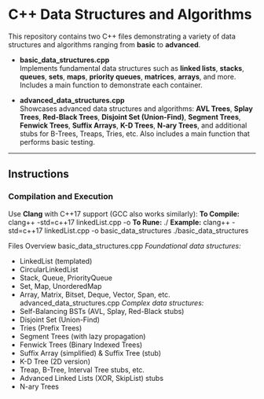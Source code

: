 # C++ Data Structures and Algorithms

This repository contains two C++ files demonstrating a variety of data structures and algorithms ranging from **basic** to **advanced**.

- **basic_data_structures.cpp**  
  Implements fundamental data structures such as **linked lists**, **stacks**, **queues**, **sets**, **maps**, **priority queues**, **matrices**, **arrays**, and more. Includes a main function to demonstrate each container.

- **advanced_data_structures.cpp**  
  Showcases advanced data structures and algorithms: **AVL Trees**, **Splay Trees**, **Red-Black Trees**, **Disjoint Set (Union-Find)**, **Segment Trees**, **Fenwick Trees**, **Suffix Arrays**, **K-D Trees**, **N-ary Trees**, and additional stubs for B-Trees, Treaps, Tries, etc. Also includes a main function that performs basic testing.

---

## Instructions

### Compilation and Execution

Use **Clang** with C++17 support (GCC also works similarly):
**To Compile:**
clang++ -std=c++17 linkedList.cpp -o <FILENAME>
**To Rune:**
./<FILENAME>
**Example:**
clang++ -std=c++17 linkedList.cpp -o basic_data_structures
./basic_data_structures

Files Overview
basic_data_structures.cpp
_Foundational data structures:_
- LinkedList (templated)
- CircularLinkedList
- Stack, Queue, PriorityQueue
- Set, Map, UnorderedMap
- Array, Matrix, Bitset, Deque, Vector, Span, etc.
advanced_data_structures.cpp
_Complex data structures:_
- Self-Balancing BSTs (AVL, Splay, Red-Black stubs)
- Disjoint Set (Union-Find)
- Tries (Prefix Trees)
- Segment Trees (with lazy propagation)
- Fenwick Trees (Binary Indexed Trees)
- Suffix Array (simplified) & Suffix Tree (stub)
- K-D Tree (2D version)
- Treap, B-Tree, Interval Tree stubs, etc.
- Advanced Linked Lists (XOR, SkipList) stubs
- N-ary Trees
